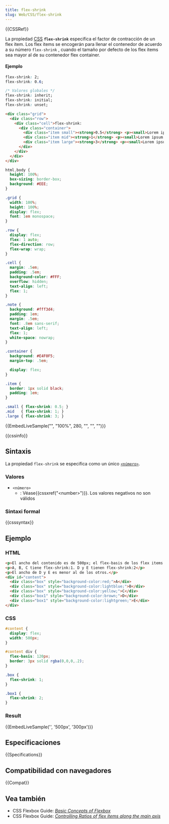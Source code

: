 ```yaml
---
title: flex-shrink
slug: Web/CSS/flex-shrink
---
```


{{CSSRef}}

La propiedad [CSS](/es/docs/CSS) **`flex-shrink`** especifica el factor de contracción de un flex item. Los flex items se encogerán para llenar el contenedor de acuerdo a su número `flex-shrink` , cuando el tamaño por defecto de los flex items sea mayor al de su contenedor flex container.

#### Ejemplo

```css
flex-shrink: 2;
flex-shrink: 0.6;

/* Valores globales */
flex-shrink: inherit;
flex-shrink: initial;
flex-shrink: unset;
```

```html hidden
<div class="grid">
  <div class="row">
    <div class="cell">flex-shrink:
      <div class="container">
        <div class="item small"><strong>0.5</strong> <p><small>Lorem ipsum dolor sit amet, consectetur adipiscing elit. Sed at purus vitae ipsum hendrerit vulputate quis vitae risus.</small></p></div>
        <div class="item mid"><strong>1</strong> <p><small>Lorem ipsum dolor sit amet, consectetur adipiscing elit. Sed at purus vitae ipsum hendrerit vulputate quis vitae risus.</small></p></div>
        <div class="item large"><strong>3</strong> <p><small>Lorem ipsum dolor sit amet, consectetur adipiscing elit. Sed at purus vitae ipsum hendrerit vulputate quis vitae risus.</small></p></div>
      </div>
    </div>
  </div>
</div>
```

```css hidden
html,body {
  height: 100%;
  box-sizing: border-box;
  background: #EEE;
}

.grid {
  width: 100%;
  height: 100%;
  display: flex;
  font: 1em monospace;
}

.row {
  display: flex;
  flex: 1 auto;
  flex-direction: row;
  flex-wrap: wrap;
}

.cell {
  margin: .5em;
  padding: .5em;
  background-color: #FFF;
  overflow: hidden;
  text-align: left;
  flex: 1;
}

.note {
  background: #fff3d4;
  padding: 1em;
  margin: .5em;
  font: .8em sans-serif;
  text-align: left;
  flex: 1;
  white-space: nowrap;
}

.container {
  background: #E4F0F5;
  margin-top: .5em;

  display: flex;
}

.item {
  border: 1px solid black;
  padding: 1em;
}

.small { flex-shrink: 0.5; }
.mid   { flex-shrink: 1; }
.large { flex-shrink: 3; }
```

{{EmbedLiveSample("", "100%", 280, "", "", "")}}

{{cssinfo}}

## Sintaxis

La propiedad `flex-shrink` se especifica como un único [`<número>`](#number).

### Valores

- `<número>`
  - : Véase{{cssxref("&lt;number&gt;")}}. Los valores negativos no son válidos

### Sintaxi formal

{{csssyntax}}

## Ejemplo

### HTML

```html
<p>El ancho del contenido es de 500px; el flex-basis de los flex items es 120px.</p>
<p>A, B, C tiene flex-shrink:1. D y E tienen flex-shrink:2</p>
<p>El ancho de D y E es menor al de los otros.</p>
<div id="content">
  <div class="box" style="background-color:red;">A</div>
  <div class="box" style="background-color:lightblue;">B</div>
  <div class="box" style="background-color:yellow;">C</div>
  <div class="box1" style="background-color:brown;">D</div>
  <div class="box1" style="background-color:lightgreen;">E</div>
</div>
```

### CSS

```css
#content {
  display: flex;
  width: 500px;
}

#content div {
  flex-basis: 120px;
  border: 3px solid rgba(0,0,0,.2);
}

.box {
  flex-shrink: 1;
}

.box1 {
  flex-shrink: 2;
}
```

### Result

{{EmbedLiveSample('', '500px', '300px')}}

## Especificaciones

{{Specifications}}

## Compatibilidad con navegadores

{{Compat}}

## Vea también

- CSS Flexbox Guide: _[Basic Concepts of Flexbox](/es/docs/Web/CSS/CSS_Flexible_Box_Layout/Basic_Concepts_of_Flexbox)_
- CSS Flexbox Guide: _[Controlling Ratios of flex items along the main axis](/es/docs/Web/CSS/CSS_Flexible_Box_Layout/Controlling_Ratios_of_Flex_Items_Along_the_Main_Ax)_
